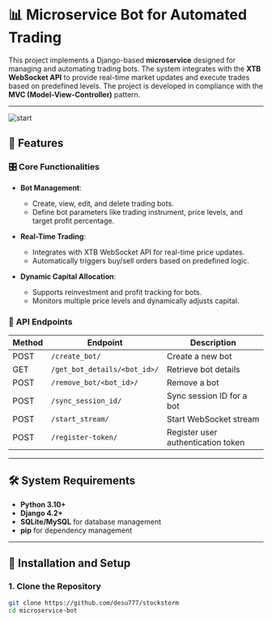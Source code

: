 # 📊 Microservice Bot for Automated Trading

This project implements a Django-based **microservice** designed for managing and automating trading bots. The system integrates with the **XTB WebSocket API** to provide real-time market updates and execute trades based on predefined levels. The project is developed in compliance with the **MVC (Model-View-Controller)** pattern.

---
![start](https://github.com/user-attachments/assets/5f0e52f0-6ba3-4dfb-92a4-b16c3b54ca37)




## 🚀 Features

### 🎛️ **Core Functionalities**
- **Bot Management**:
  - Create, view, edit, and delete trading bots.
  - Define bot parameters like trading instrument, price levels, and target profit percentage.

- **Real-Time Trading**:
  - Integrates with XTB WebSocket API for real-time price updates.
  - Automatically triggers buy/sell orders based on predefined logic.
- **Dynamic Capital Allocation**:
  - Supports reinvestment and profit tracking for bots.
  - Monitors multiple price levels and dynamically adjusts capital.

### 🔧 **API Endpoints**
| Method | Endpoint                        | Description                      |
|--------|---------------------------------|----------------------------------|
| POST   | `/create_bot/`                  | Create a new bot                |
| GET    | `/get_bot_details/<bot_id>/`    | Retrieve bot details            |
| POST   | `/remove_bot/<bot_id>/`         | Remove a bot                    |
| POST   | `/sync_session_id/`             | Sync session ID for a bot       |
| POST   | `/start_stream/`                | Start WebSocket stream          |
| POST   | `/register-token/`              | Register user authentication token |

---

## 🛠️ **System Requirements**
- **Python 3.10+**
- **Django 4.2+**
- **SQLite/MySQL** for database management
- **pip** for dependency management

---

## 📝 **Installation and Setup**

### 1. Clone the Repository
```bash
git clone https://github.com/desu777/stockstorm
cd microservice-bot
